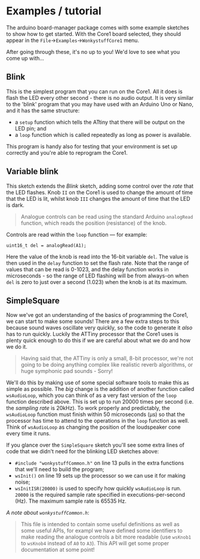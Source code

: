 # Examples / tutorial

The arduino board-manager package comes with some example
sketches to show how to get started. With the Core1 board
selected, they should appear in the
`File`->`Examples`->`WonkystuffCore1` menu.

After going through these, it's no up to you! We'd
love to see what you come up with…

## Blink

This is the simplest program that you can run on the Core1. All it
does is flash the LED every other second - there is no audio output.
It is very similar to the 'blink' program that you may have used
with an Arduino Uno or Nano, and it has the same structure:

- a `setup` function which tells the ATtiny that there will be
  output on the LED pin; and
- a `loop` function which is called repeatedly as long as power
  is available.

This program is handy also for testing that your environment is
set up correctly and you're able to reprogram the Core1.

## Variable blink

This sketch extends the _Blink_ sketch, adding some control over
the *rate* that the LED flashes. Knob `II` on the Core1 is used to
change the amount of time that the LED is lit, whilst knob `III`
changes the amount of time that the LED is dark.

> Analogue controls can be read using the standard Arduino
> `analogRead` function, which reads the position (resistance) of
> the knob.

Controls are read within the `loop` function — for example:

`uint16_t del = analogRead(A1);`

Here the value of the knob is read into the 16-bit variable `del`.
The value is then used in the `delay` function to set the flash
rate. Note that the range of values that can be read is 0-1023,
and the delay function works in microseconds - so the range of
LED flashing will be from always-on when `del` is zero to just
over a second (1.023) when the knob is at its maximum.

## SimpleSquare

Now we've got an understanding of the basics of programming
the Core1, we can start to make some sounds! There are a few
extra steps to this because sound waves oscillate very quickly,
so the code to generate it *also* has to run quickly. Luckily
the ATTiny processor that the Core1 uses is plenty quick enough
to do this if we are careful about what we do and how we do it.

> Having said that, the ATTiny is only a small, 8-bit processor,
> we're not going to be doing anything complex like realistic
> reverb algorithms, or huge symphonic pad sounds - Sorry!

We'll do this by making use of some special software tools to
make this as simple as possible. The *big* change is the addition
of another function called `wsAudioLoop`, which you can think of
as a very fast version of the `loop` function described above.
This is set up to run 20000 times per second (i.e. the
_sampling rate_ is 20kHz). To work properly and predictably,
the `wsAudioLoop` function must finish within 50 microseconds
(µs) so that the processor has time to attend to the operations
in the `loop` function as well. Think of `wsAudioLoop` as
changing the position of the loudspeaker cone every time it
runs.

If you glance over the `SimpleSquare` sketch you'll see some
extra lines of code that we didn't need for the blinking LED
sketches above:

- `#include "wonkystuffCommon.h"` on line 13 pulls in the
  extra functions that we'll need to build the program;
- `wsInit()` on line 19 sets up the processor so we can
  use it for making noise;
- `wsInitISR(20000)` is used to specify how quickly
  `wsAudioLoop` is run. `20000` is the required sample rate
  specified in executions-per-second (Hz). The maximum
  sample rate is 65535 Hz.

_A note about `wonkystuffCommon.h`_:
> This file is intended to contain some useful definitions
> as well as some useful APIs, for exampl we have defined
> some identifiers to make reading the analogue controls a
> bit more readable (use `wsKnob1` to `wsKnob4` instead of
> `A0` to `A3`). This API will get some proper documentation
> at some point!
